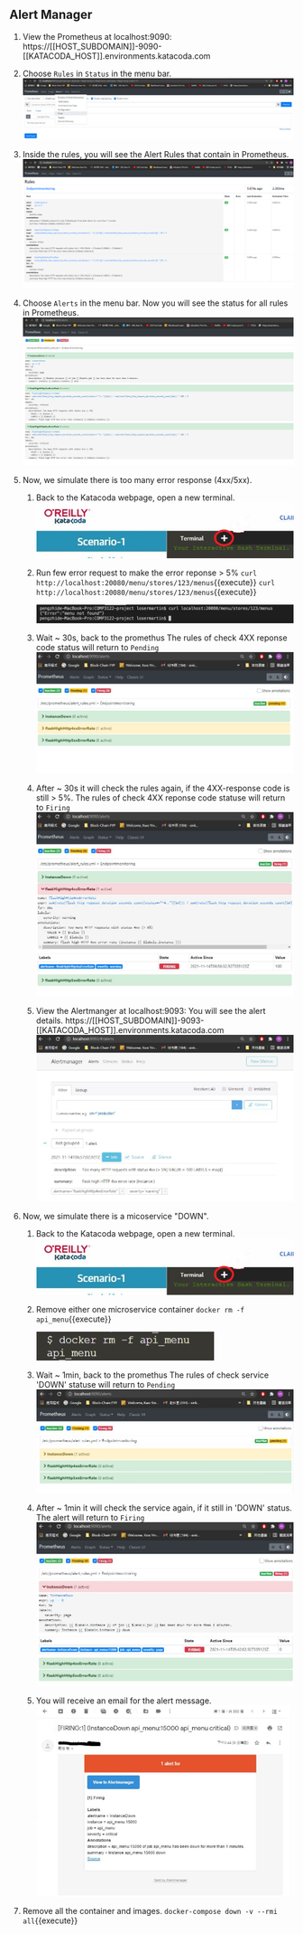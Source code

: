 ## Alert Manager

1.  View the Prometheus at localhost:9090:
    https://[[HOST_SUBDOMAIN]]-9090-[[KATACODA_HOST]].environments.katacoda.com

2.  Choose `Rules` in `Status` in the menu bar.
    ![Katacoda Logo](./assets/step7/Prometheus_Rules.jpg)

3.  Inside the rules, you will see the Alert Rules that contain in Prometheus.
    ![Katacoda Logo](./assets/step7/Prometheus_Rules1.jpg)  

4.  Choose `Alerts` in the menu bar.
    Now you will see the status for all rules in Prometheus.
    ![Katacoda Logo](./assets/step7/Prometheus_Alerts.jpg)

5.  Now, we simulate there is too many error response (4xx/5xx).
    1.  Back to the Katacoda webpage, open a new terminal.
        ![Katacoda Logo](./assets/step7/Terminal.jpg)

    2.  Run few error request to make the error reponse > 5%
        `curl http://localhost:20080/menu/stores/123/menus`{{execute}}
        `curl http://localhost:20080/menu/stores/123/menus`{{execute}}

        ![Katacoda Logo](./assets/step7/Prometheus_Alerts_ErrorCode.jpg)

    3.  Wait ~ 30s, back to the promethus 
        The rules of check 4XX reponse code status will return to `Pending`
        ![Katacoda Logo](./assets/step7/Prometheus_Alert_Error4xx_pending.jpg)

    4.  After ~ 30s it will check the rules again, if the 4XX-response code is still > 5%.
        The rules of check 4XX reponse code statuse will return to `Firing`
        ![Katacoda Logo](./assets/step7/Prometheus_Alert_Error4xx.jpg)

    5.  View the Alertmanger at localhost:9093:
        You will see the alert details.
    https://[[HOST_SUBDOMAIN]]-9093-[[KATACODA_HOST]].environments.katacoda.com
        ![Katacoda Logo](./assets/step7/Prometheus_Alertmanger.jpg)

6.  Now, we simulate there is a micoservice "DOWN".
    1.  Back to the Katacoda webpage, open a new terminal.
        ![Katacoda Logo](./assets/step7/Terminal.jpg) 

    2.  Remove either one microservice container
        `docker rm -f api_menu`{{execute}}

        ![Katacoda Logo](./assets/step7/Prometheus_DeleteContainer.jpg)

    3.  Wait ~ 1min, back to the promethus 
        The rules of check service 'DOWN' statuse will return to `Pending`
        ![Katacoda Logo](./assets/step7/Prometheus_Alerts_Pendine.jpg)

    4.  After ~ 1min it will check the service again, if it still in 'DOWN' status. The alert will return to `Firing`
        ![Katacoda Logo](./assets/step7/Prometheus_Alerts_Firing.jpg)

    5.  You will receive an email for the alert message.
        ![Katacoda Logo](./assets/step7/Prometheus_Alert_Gmail.jpg)

7.  Remove all the container and images.
    `docker-compose down -v --rmi all`{{execute}}